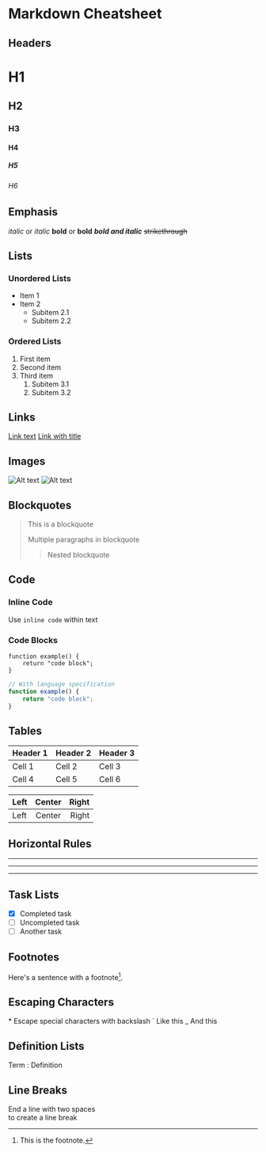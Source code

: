 # Markdown Cheatsheet

## Headers

# H1

## H2

### H3

#### H4

##### H5

###### H6

## Emphasis

_italic_ or _italic_
**bold** or **bold**
**_bold and italic_**
~~strikethrough~~

## Lists

### Unordered Lists

- Item 1
- Item 2
  - Subitem 2.1
  - Subitem 2.2

### Ordered Lists

1. First item
2. Second item
3. Third item
   1. Subitem 3.1
   2. Subitem 3.2

## Links

[Link text](https://www.example.com)
[Link with title](https://www.example.com "Link title")

## Images

![Alt text](image.jpg)
![Alt text](image.jpg "Image title")

## Blockquotes

> This is a blockquote
>
> Multiple paragraphs in blockquote
>
> > Nested blockquote

## Code

### Inline Code

Use `inline code` within text

### Code Blocks
```
function example() {
    return "code block";
}
```

```javascript
// With language specification
function example() {
    return "code block";
}
```


## Tables

| Header 1 | Header 2 | Header 3 |
|----------|----------|----------|
| Cell 1   | Cell 2   | Cell 3   |
| Cell 4   | Cell 5   | Cell 6   |

| Left     | Center   | Right    |
|:---------|:--------:|----------:|
| Left     | Center   | Right    |

## Horizontal Rules

---
***
___

## Task Lists

- [x] Completed task
- [ ] Uncompleted task
- [ ] Another task

## Footnotes

Here's a sentence with a footnote[^1].

[^1]: This is the footnote.

## Escaping Characters

\* Escape special characters with backslash
\` Like this
\_ And this

## Definition Lists

Term
: Definition

## Line Breaks

End a line with two spaces  
to create a line break